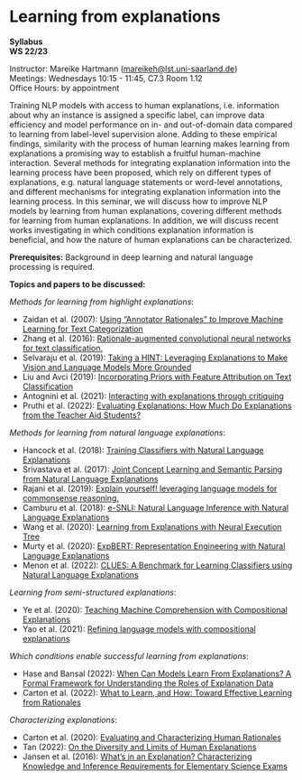 # Learning from explanations

**Syllabus**\
**WS 22/23**

Instructor: Mareike Hartmann (mareikeh@lst.uni-saarland.de) \
Meetings: Wednesdays 10:15 - 11:45,  C7.3 Room 1.12 \
Office Hours: by appointment 

Training NLP models with access to human explanations, i.e. information about why an instance is assigned a specific label, can improve data efficiency and model performance on in- and out-of-domain data compared to learning from label-level supervision alone. Adding to these empirical findings, similarity with the process of human learning makes learning from explanations a promising way to establish a fruitful human-machine interaction. Several methods for integrating explanation information into the learning process have been proposed, which rely on different types of explanations, e.g. natural language statements or word-level annotations, and different mechanisms for integrating explanation information into the learning process. In this seminar, we will discuss how to improve NLP models by learning from human explanations, covering different methods for learning from human explanations. In addition, we will discuss recent works investigating in which conditions explanation information is beneficial, and how the nature of human explanations can be characterized.

**Prerequisites:** Background in deep learning and natural language processing is required.

**Topics and papers to be discussed:**

*Methods for learning from highlight explanations*:

 * Zaidan et al. (2007): [Using “Annotator Rationales” to Improve Machine Learning for Text Categorization](https://aclanthology.org/N07-1033/) 
 * Zhang et al. (2016):	[Rationale-augmented convolutional neural networks for text classification.](https://aclanthology.org/D16-1076/)
 * Selvaraju et al. (2019): [Taking a HINT: Leveraging Explanations to Make
Vision and Language Models More Grounded](https://openaccess.thecvf.com/content_ICCV_2019/papers/Selvaraju_Taking_a_HINT_Leveraging_Explanations_to_Make_Vision_and_Language_ICCV_2019_paper.pdf)
 * Liu and Avci (2019): [Incorporating Priors with Feature Attribution on Text Classification](https://aclanthology.org/P19-1631/)
 * Antognini et al. (2021): [Interacting with explanations through critiquing](https://www.ijcai.org/proceedings/2021/0072.pdf)
 * Pruthi et al. (2022): [Evaluating Explanations: How Much Do Explanations from the Teacher Aid Students?](https://direct.mit.edu/tacl/article/doi/10.1162/tacl_a_00465/110436/Evaluating-Explanations-How-Much-Do-Explanations)
 
*Methods for learning from natural language explanations*:

 * Hancock et al. (2018): [Training Classifiers with Natural Language Explanations](https://aclanthology.org/P18-1175/)
 * Srivastava et al. (2017): [Joint Concept Learning and Semantic Parsing from Natural Language Explanations](https://aclanthology.org/D17-1161/)
 * Rajani et al. (2019): [Explain yourself! leveraging language models for commonsense reasoning.](https://aclanthology.org/P19-1487.pdf) 
 * Camburu et al. (2018): [e-SNLI: Natural Language Inference with Natural Language Explanations](https://papers.nips.cc/paper/2018/hash/4c7a167bb329bd92580a99ce422d6fa6-Abstract.html)
 * Wang et al. (2020): [Learning from Explanations with Neural Execution Tree](https://openreview.net/pdf?id=rJlUt0EYwS)
 * Murty et al. (2020): [ExpBERT: Representation Engineering with Natural Language Explanations](https://aclanthology.org/2020.acl-main.190.pdf)
 * Menon et al. (2022): [CLUES: A Benchmark for Learning Classifiers using Natural Language Explanations](https://aclanthology.org/2022.acl-long.451/)

*Learning from semi-structured explanations*:

 * Ye et al. (2020): [Teaching Machine Comprehension with Compositional Explanations](https://aclanthology.org/2020.findings-emnlp.145.pdf)
 * Yao et al. (2021): [Refining language models with compositional explanations](https://proceedings.neurips.cc/paper/2021/file/4b26dc4663ccf960c8538d595d0a1d3a-Paper.pdf) 
 
 *Which conditions enable successful learning from explanations*: 
 
 * Hase and Bansal (2022): [When Can Models Learn From Explanations?
A Formal Framework for Understanding the Roles of Explanation Data](https://aclanthology.org/2022.lnls-1.4.pdf)
 * Carton et al. (2022): [What to Learn, and How: Toward Effective Learning from Rationales](https://aclanthology.org/2022.findings-acl.86/)
 
 *Characterizing explanations*:
 
  * Carton et al. (2020): [Evaluating and Characterizing Human Rationales](https://aclanthology.org/2020.emnlp-main.747/)
  * Tan (2022): [On the Diversity and Limits of Human Explanations](https://aclanthology.org/2022.naacl-main.158.pdf)
  * Jansen et al. (2016): [What’s in an Explanation? Characterizing Knowledge and Inference Requirements for Elementary Science Exams]() 
